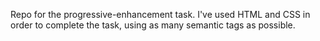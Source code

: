 
Repo for the progressive-enhancement task. I've used HTML and CSS in order to complete the task, using as many semantic tags as possible.

